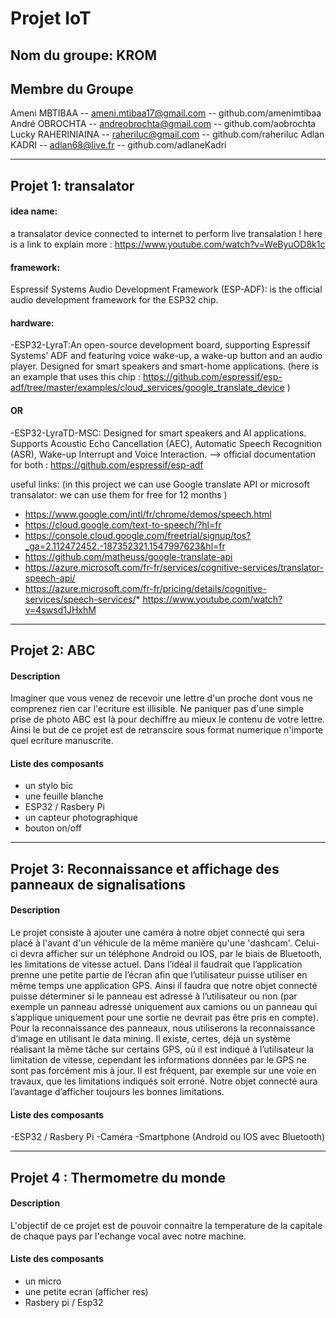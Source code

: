# Projet IoT

## Nom du groupe: KROM

## Membre du Groupe
Ameni MBTIBAA -- ameni.mtibaa17@gmail.com -- github.com/amenimtibaa <br>
André OBROCHTA -- andreobrochta@gmail.com -- github.com/aobrochta
Lucky RAHERINIAINA -- raheriluc@gmail.com -- github.com/raheriluc
Adlan KADRI -- adlan68@live.fr -- github.com/adlaneKadri

 -----------------------------------------------------------------------------------------------------------------------------------

## Projet 1: transalator

#### idea name: 
a transalator device connected to internet to perform live transalation ! 
here is a link to explain more : https://www.youtube.com/watch?v=WeByuOD8k1c
 
#### framework:
Espressif Systems Audio Development Framework (ESP-ADF): is the official audio development framework for the ESP32 chip.
 
#### hardware:
  -ESP32-LyraT:An open-source development board, supporting Espressif Systems’ ADF and featuring voice wake-up, a wake-up button and an audio player.         Designed for smart speakers and smart-home applications.
    (here is an example that uses this chip : https://github.com/espressif/esp-adf/tree/master/examples/cloud_services/google_translate_device )
#### OR
  -ESP32-LyraTD-MSC: Designed for smart speakers and AI applications. Supports Acoustic Echo Cancellation (AEC), Automatic Speech Recognition (ASR),         Wake-up Interrupt and Voice Interaction.
--> official documentation for both : https://github.com/espressif/esp-adf 
 
useful links: (in this project we can use Google translate API or microsoft transalator: we can use them for free for 12 months )
 
* https://www.google.com/intl/fr/chrome/demos/speech.html
* https://cloud.google.com/text-to-speech/?hl=fr
* https://console.cloud.google.com/freetrial/signup/tos?_ga=2.112472452.-187352321.1547997623&hl=fr
* https://github.com/matheuss/google-translate-api
* https://azure.microsoft.com/fr-fr/services/cognitive-services/translator-speech-api/
* https://azure.microsoft.com/fr-fr/pricing/details/cognitive-services/speech-services/* https://www.youtube.com/watch?v=4swsd1JHxhM
 
------------------------------------------------------------------------------------------------------------------------------------

## Projet 2: ABC

#### Description

Imaginer que vous venez de recevoir une lettre d'un proche dont vous ne comprenez rien 
car l'ecriture est illisible. Ne paniquer pas d'une simple prise de photo ABC est là pour 
dechiffre au mieux le contenu de votre lettre. 
Ainsi le but de ce projet est de retranscire sous format numerique n'importe quel ecriture manuscrite.

#### Liste des composants

- un stylo bic
- une feuille blanche
- ESP32 / Rasbery Pi 
- un capteur photographique
- bouton on/off

-----------------------------------------------------------------------------------------------------------------------------------

## Projet 3: Reconnaissance et affichage des panneaux de signalisations 

#### Description

Le projet consiste à ajouter une caméra à notre objet connecté qui sera placé à l'avant d'un véhicule de la 
même manière qu'une 'dashcam'. Celui-ci devra afficher sur un téléphone Android ou IOS, par le biais de Bluetooth, 
les limitations de vitesse actuel. Dans l’idéal il faudrait que l’application prenne une petite partie de l’écran 
afin que l’utilisateur puisse utiliser en même temps une application GPS.
Ainsi il faudra que notre objet connecté 
puisse déterminer si le panneau est adressé à l’utilisateur ou non (par exemple un panneau adressé uniquement aux 
camions ou un panneau qui s’applique uniquement pour une sortie ne devrait pas être pris en compte).
Pour la reconnaissance des panneaux, nous utiliserons la reconnaissance d’image en utilisant le data mining. 
Il existe, certes, déjà un système réalisant la même tâche sur certains GPS, où il est indiqué à l’utilisateur 
la limitation de vitesse, cependant les informations données par le GPS ne sont pas forcément mis à jour. 
Il est fréquent, par exemple sur une voie en travaux, que les limitations indiqués soit erroné.
Notre objet connecté aura l’avantage d’afficher toujours les bonnes limitations.

#### Liste des composants

-ESP32 / Rasbery Pi
-Caméra
-Smartphone (Android ou IOS avec Bluetooth)

--------------------------------------------------------------------------------------------------------------------------------------
 ## Projet 4 : Thermometre du monde

#### Description 

L'objectif de ce projet est de pouvoir connaitre la temperature de la capitale de chaque pays 
par l'echange vocal avec notre machine.

#### Liste des composants
- un micro
- une petite ecran (afficher res)
- Rasbery pi / Esp32
